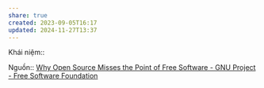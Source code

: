```yaml
---
share: true
created: 2023-09-05T16:17
updated: 2024-11-27T13:37
---
```

Khái niệm:: 

Nguồn:: [Why Open Source Misses the Point of Free Software - GNU Project - Free Software Foundation](https://www.gnu.org/philosophy/open-source-misses-the-point.html)